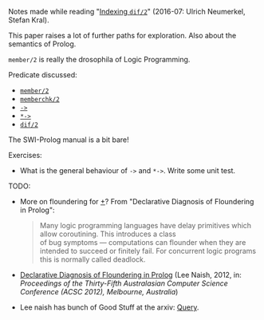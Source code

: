 Notes made while reading "[Indexing `dif/2`](https://arxiv.org/abs/1607.01590v1)" (2016-07: Ulrich Neumerkel, Stefan Kral).

This paper raises a lot of further paths for exploration. Also about the semantics of Prolog.

`member/2` is really the drosophila of Logic Programming.

Predicate discussed:

- [`member/2`](https://eu.swi-prolog.org/pldoc/doc_for?object=member/2)
- [`memberchk/2`](https://eu.swi-prolog.org/pldoc/doc_for?object=memberchk/2)
- [`->`](https://eu.swi-prolog.org/pldoc/doc_for?object=(-%3E)/2)
- [`*->`](https://eu.swi-prolog.org/pldoc/doc_for?object=(*-%3E)/2)
- [`dif/2`](https://eu.swi-prolog.org/pldoc/doc_for?object=dif/2)

The SWI-Prolog manual is a bit bare!

Exercises:

- What is the general behaviour of `->` and `*->`. Write some unit test.

TODO:

- More on floundering for [\+](https://eu.swi-prolog.org/pldoc/doc_for?object=(%5C%2B)/1)?
  From "Declarative Diagnosis of Floundering in Prolog": 
  > Many logic programming languages have delay primitives which allow coroutining. This introduces a class  
  > of bug symptoms — computations can flounder when they are intended to succeed or finitely fail. For concurrent
  > logic programs this is normally called deadlock.


- [Declarative Diagnosis of Floundering in Prolog](https://arxiv.org/abs/0711.0048) (Lee Naish, 2012, in: _Proceedings of the Thirty-Fifth Australasian Computer Science Conference (ACSC 2012), Melbourne, Australia_)
- Lee naish has bunch of Good Stuff at the arxiv: [Query](https://arxiv.org/search/?query=lee+naish&searchtype=all&source=header). 
